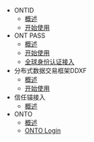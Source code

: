 - ONTID
  - [概述](docs-cn/ontid/overview.md)
  - [开始使用](docs-cn/ontid/get_started.md)
- ONT PASS
  - [概述](docs-cn/ontpass/overview.md)
  - [开始使用](docs-cn/ontpass/ontpass-auth.md)
  - [全球身份认证接入](docs-cn/ontpass/ONTTA.md)
- 分布式数据交易框架DDXF
  - [概述](docs-cn/ddxf/overview.md)
  - [开始使用](docs-cn/ddxf/get_started.md)
- 信任锚接入
  - [概述](docs-cn/taconnector/overview.md)
- ONTO
  - [概述](docs-cn/onto/overview.md)
  - [ONTO Login](docs-cn/onto/ONTO_login.md)
